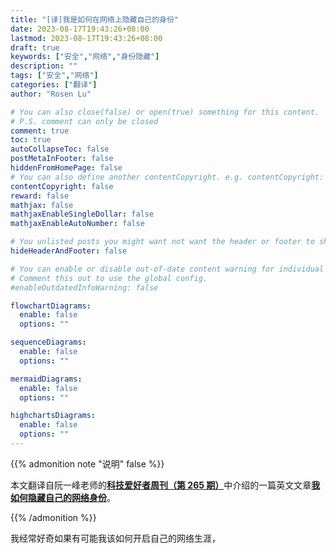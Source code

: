 ```yaml
---
title: "[译]我是如何在网络上隐藏自己的身份"
date: 2023-08-17T19:43:26+08:00
lastmod: 2023-08-17T19:43:26+08:00
draft: true
keywords: ["安全","网络","身份隐藏"]
description: ""
tags: ["安全","网络"]
categories: ["翻译"]
author: "Rosen Lu"

# You can also close(false) or open(true) something for this content.
# P.S. comment can only be closed
comment: true
toc: true
autoCollapseToc: false
postMetaInFooter: false
hiddenFromHomePage: false
# You can also define another contentCopyright. e.g. contentCopyright: "This is another copyright."
contentCopyright: false
reward: false
mathjax: false
mathjaxEnableSingleDollar: false
mathjaxEnableAutoNumber: false

# You unlisted posts you might want not want the header or footer to show
hideHeaderAndFooter: false

# You can enable or disable out-of-date content warning for individual post.
# Comment this out to use the global config.
#enableOutdatedInfoWarning: false

flowchartDiagrams:
  enable: false
  options: ""

sequenceDiagrams: 
  enable: false
  options: ""

mermaidDiagrams: 
  enable: false
  options: ""

highchartsDiagrams: 
  enable: false
  options: ""
---
```


{{% admonition note "说明" false %}}

本文翻译自阮一峰老师的[**科技爱好者周刊（第 265 期）**](https://www.ruanyifeng.com/blog/2023/08/weekly-issue-265.html)中介绍的一篇英文文章[**我如何隐藏自己的网络身份**](https://k3tan.com/starting-a-new-digital-identity)。

{{% /admonition %}}

<!--more-->

我经常好奇如果有可能我该如何开启自己的网络生涯，
